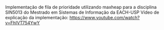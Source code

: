 Implementação de fila de prioridade utilizando maxheap para a disciplina SIN5013 do Mestrado em Sistemas de Informação da EACH-USP
Vídeo de explicação da implementação: https://www.youtube.com/watch?v=FhIVT754YwY
